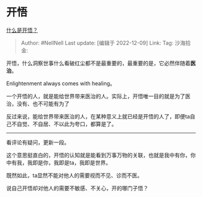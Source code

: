# 开悟
[什么是开悟？](https://www.zhihu.com/question/281395815/answer/2791003360)

> Author: #NellNell
> Last update: [编辑于 2022-12-09]
> Link:
> Tag:
> 沙海拾金:

开悟，什么洞察世事什么看破红尘都不是最重要的，最重要的是，它必然伴随着**医治**。

Enlightenment always comes with healing。

一个开悟的人，就是能给世界带来医治的人。实际上，开悟唯一目的就是为了医治，没有、也不可能有为了

反过来说，能给世界带来医治的人，在某种意义上就已经是开悟的人了，即便ta自己不自觉、不自居、不以此为夸口，都算是了。

---

看评论有疑问，更新一段。

这个意思挺直白的，开悟的认知就是能看到万事万物的关联，也就是我中有你，你中有我，我即是你，我即是ta，我即是世界。

既然如此，ta显然不能对他人的需要视而不见、诊而不医。

说自己开悟却对他人的需要不敏感、不关心，开的哪门子悟？
